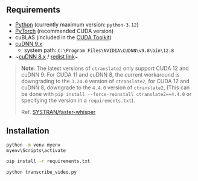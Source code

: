 ## Requirements

* [Python](https://www.python.org/downloads/) (currently maximum version: `python-3.12`)
* [PyTorch](https://pytorch.org/get-started/locally/) (recommended CUDA version)
* cuBLAS (included in the [CUDA Toolkit](https://developer.nvidia.com/cuda-toolkit-archive))
* [cuDNN 9.x](https://developer.nvidia.com/cudnn)
  * system path: `C:\Program Files\NVIDIA\CUDNN\v9.8\bin\12.8`
* ~[cuDNN 8.x](https://developer.nvidia.com/rdp/cudnn-archive) / [redist link](https://developer.download.nvidia.com/compute/cudnn/redist/cudnn/windows-x86_64/)~
 
> **Note**: The latest versions of `ctranslate2` only support CUDA 12 and cuDNN 9. For CUDA 11 and cuDNN 8, the current workaround is downgrading to the `3.24.0` version of `ctranslate2`, for CUDA 12 and cuDNN 8, downgrade to the `4.4.0` version of `ctranslate2`, (This can be done with `pip install --force-reinstall ctranslate2==4.4.0` or specifying the version in a `requirements.txt`).
>
> Ref. [SYSTRAN/faster-whisper](https://github.com/SYSTRAN/faster-whisper?tab=readme-ov-file#gpu)

## Installation

```bash
python -m venv myenv
myenv\Scripts\activate

pip install -r requirements.txt

python transcribe_video.py
```

